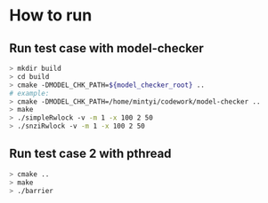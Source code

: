 # How to run
## Run test case with model-checker
```Bash
> mkdir build
> cd build
> cmake -DMODEL_CHK_PATH=${model_checker_root} ..
# example:
> cmake -DMODEL_CHK_PATH=/home/mintyi/codework/model-checker ..
> make
> ./simpleRwlock -v -m 1 -x 100 2 50
> ./snziRwlock -v -m 1 -x 100 2 50
```
## Run test case 2 with pthread
```Bash
> cmake ..
> make
> ./barrier
```